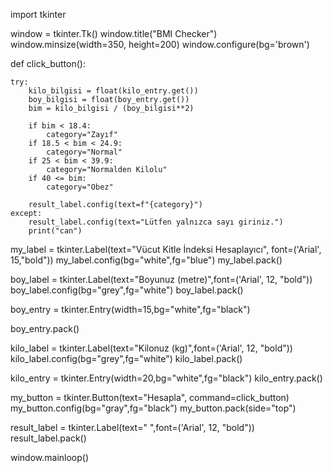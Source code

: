 import tkinter

window = tkinter.Tk()
window.title("BMI Checker")
window.minsize(width=350, height=200)
window.configure(bg='brown')



def click_button():

    try:
        kilo_bilgisi = float(kilo_entry.get())
        boy_bilgisi = float(boy_entry.get())
        bim = kilo_bilgisi / (boy_bilgisi**2)

        if bim < 18.4:
            category="Zayıf"
        if 18.5 < bim < 24.9:
            category="Normal"
        if 25 < bim < 39.9:
            category="Normalden Kilolu"
        if 40 <= bim:
            category="Obez"

        result_label.config(text=f"{category}")
    except:
        result_label.config(text="Lütfen yalnızca sayı giriniz.")
        print("can")




my_label = tkinter.Label(text="Vücut Kitle İndeksi Hesaplayıcı", font=('Arial', 15,"bold"))
my_label.config(bg="white",fg="blue")
my_label.pack()

boy_label = tkinter.Label(text="Boyunuz (metre)",font=('Arial', 12, "bold"))
boy_label.config(bg="grey",fg="white")
boy_label.pack()

boy_entry = tkinter.Entry(width=15,bg="white",fg="black")

boy_entry.pack()


kilo_label = tkinter.Label(text="Kilonuz (kg)",font=('Arial', 12, "bold"))
kilo_label.config(bg="grey",fg="white")
kilo_label.pack()


kilo_entry = tkinter.Entry(width=20,bg="white",fg="black")
kilo_entry.pack()

my_button = tkinter.Button(text="Hesapla", command=click_button)
my_button.config(bg="gray",fg="black")
my_button.pack(side="top")

result_label = tkinter.Label(text=" ",font=('Arial', 12, "bold"))
result_label.pack()


window.mainloop()
